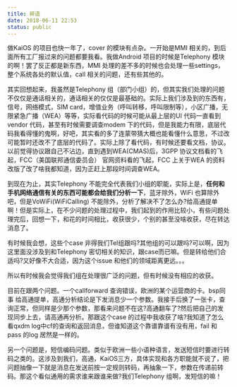 ```yaml
---
title: 碎语
date: 2018-06-11 22:53
status: public
---
```


做KaiOS 的项目也快一年了，cover 的模块有点杂。一开始是MMI 相关的，到后面所有工厂报过来的问题都要我看。我做Android 项目的时候是Telephony 模块的啊！罢了反正都是新东西，MMI 处理的差不多的时候也会处理一些settings，整个系统各处的默认值，call 相关的问题，还有些其他的。

其实回想起来，我虽然是Telephony 组（部门小组）的，但其实我们处理的问题不仅仅是通话相关的，通话相关的仅仅是最基础的。实际上我们涉及到的东西有，信号，网络模式，SIM card，增值业务（呼叫转移，呼叫限制等），小区广播，无限紧急广播（WEA）等等，实际看代码的时候可能从最上层的UI 代码一直看到vendor 代码，甚至有时候需要调查modem 下的代码，但是我能力有限，底层代码我看得懂的鬼啊，好吧，其实看的多了连蒙带猜大概也能看懂什么意思，不过改可能暂时还改不了底层的代码了。实际上除了看代码，有时候还要看文档，协议。以前觉得协议跟自己不沾边，直到遇到WEA(CMAS)后，3GPP 协议文档看的飞起，FCC（美国联邦通信委员会） 官网资料看的飞起，FCC 上关于WEA 的资料改版了改了啥我都知道，因为正赶上那段时间调查WEA。

到现在为止，其实Telephony 不能完全代表我们小组的职能，实际上是，**任何和手机网络通信有关的东西可能都会给我们分析一下**，蓝牙除外，WiFi 也算除外吧，但是VoWiFi(WiFiCalling) 不能除外，分析了解决不了怎么办?给高通提单啊！但是实际上，在不少问题的处理过程中，我们起到的作用比较小，有些问题处理完后，回想一下，和花的时间相比，收获很少，个别的甚至没啥收获，尽在转达消息了。

有时候我会想，这些个case 非得我们Tel组跟吗?其他组的可以跟吗?可以啊，因为这里面没涉及到和Telephony 密切相关的知识，跟case而已嘛。但是转给他们合适吗?又好像不大合适，因为这个issue 和他们的领域距离更远。。。

所以有时候我会觉得我们组在处理很广泛的问题，但有时候没有相应的收获。

目前在跟两个问题。一个callforward 查询错误，欧洲的某个运营商的卡。bsp同事 给高通提单，高通分析结论是下发消息少一个参数。我接手后换了一张卡，查询正常，但同样是少那个参数，那看来问题不在这?高通翻车了?然后把自己的发现同步上去，请高通再分析。那跟这个case 的过程中我收获了啥?我知道了怎么看qxdm log中cf的查询和返回消息，但谁知道这个靠谱靠谱有没有用，fail 和pass 的log 居然是一样的。

另一个问题是，短信编码问题。类似于欧洲一些小语种语言，发送短信时要进行转码之类的。这涉及到我们，高通，KaiOS三方，具体实现和各方职能就不说了，把问题抽像一下就是消息在发送前按一定规则转码，再抽象一下，参数在传递前转码。那这个看似通用的需求谁来跟谁来做?我们Telephony 组啊，发短信的嘛！